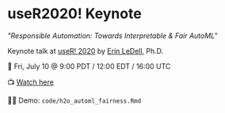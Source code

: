 # useR2020! Keynote

*"Responsible Automation: Towards Interpretable & Fair AutoML"* 

Keynote talk at [useR! 2020](https://user2020.r-project.org/) by [Erin LeDell](https://twitter.com/ledell), Ph.D. 

📅 Fri, July 10 @ 9:00 PDT / 12:00 EDT / 16:00 UTC 

📺 [Watch here](https://youtu.be/9QnmQZeslXg)

👩‍💻 Demo: `code/h2o_automl_fairness.Rmd`